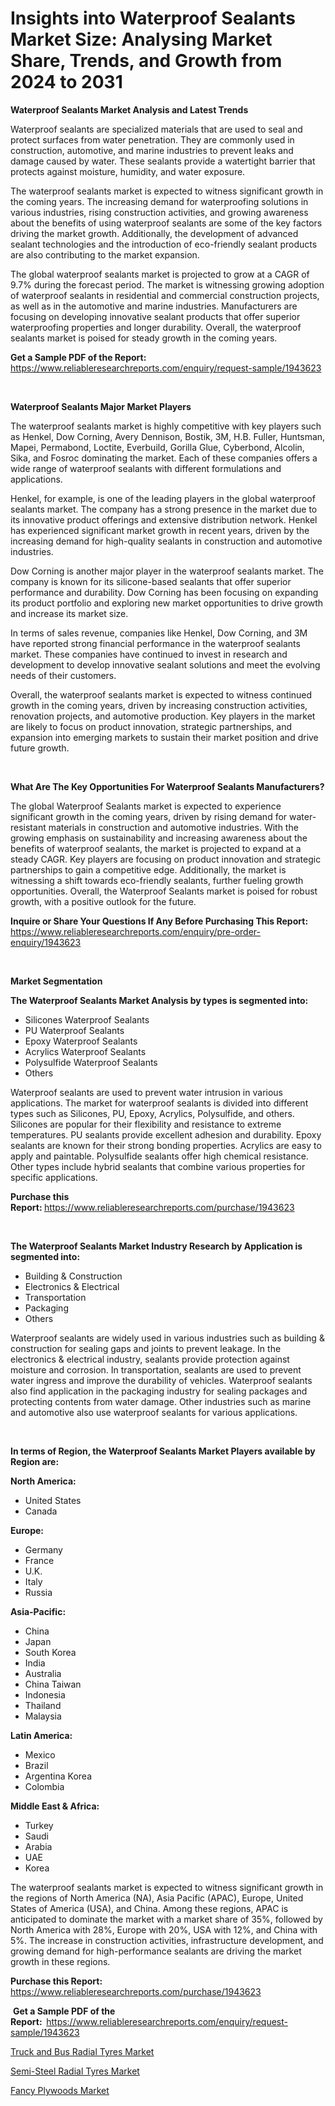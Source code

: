 <p><h1>Insights into Waterproof Sealants Market Size: Analysing Market Share, Trends, and Growth from 2024 to 2031</h1></p><p><strong>Waterproof Sealants Market Analysis and Latest Trends</strong></p>
<p><p>Waterproof sealants are specialized materials that are used to seal and protect surfaces from water penetration. They are commonly used in construction, automotive, and marine industries to prevent leaks and damage caused by water. These sealants provide a watertight barrier that protects against moisture, humidity, and water exposure.</p><p>The waterproof sealants market is expected to witness significant growth in the coming years. The increasing demand for waterproofing solutions in various industries, rising construction activities, and growing awareness about the benefits of using waterproof sealants are some of the key factors driving the market growth. Additionally, the development of advanced sealant technologies and the introduction of eco-friendly sealant products are also contributing to the market expansion.</p><p>The global waterproof sealants market is projected to grow at a CAGR of 9.7% during the forecast period. The market is witnessing growing adoption of waterproof sealants in residential and commercial construction projects, as well as in the automotive and marine industries. Manufacturers are focusing on developing innovative sealant products that offer superior waterproofing properties and longer durability. Overall, the waterproof sealants market is poised for steady growth in the coming years.</p></p>
<p><strong>Get a Sample PDF of the Report:&nbsp;</strong> <a href="https://www.reliableresearchreports.com/enquiry/request-sample/1943623">https://www.reliableresearchreports.com/enquiry/request-sample/1943623</a></p>
<p>&nbsp;</p>
<p><strong>Waterproof Sealants Major Market Players</strong></p>
<p><p>The waterproof sealants market is highly competitive with key players such as Henkel, Dow Corning, Avery Dennison, Bostik, 3M, H.B. Fuller, Huntsman, Mapei, Permabond, Loctite, Everbuild, Gorilla Glue, Cyberbond, Alcolin, Sika, and Fosroc dominating the market. Each of these companies offers a wide range of waterproof sealants with different formulations and applications.</p><p>Henkel, for example, is one of the leading players in the global waterproof sealants market. The company has a strong presence in the market due to its innovative product offerings and extensive distribution network. Henkel has experienced significant market growth in recent years, driven by the increasing demand for high-quality sealants in construction and automotive industries.</p><p>Dow Corning is another major player in the waterproof sealants market. The company is known for its silicone-based sealants that offer superior performance and durability. Dow Corning has been focusing on expanding its product portfolio and exploring new market opportunities to drive growth and increase its market size.</p><p>In terms of sales revenue, companies like Henkel, Dow Corning, and 3M have reported strong financial performance in the waterproof sealants market. These companies have continued to invest in research and development to develop innovative sealant solutions and meet the evolving needs of their customers.</p><p>Overall, the waterproof sealants market is expected to witness continued growth in the coming years, driven by increasing construction activities, renovation projects, and automotive production. Key players in the market are likely to focus on product innovation, strategic partnerships, and expansion into emerging markets to sustain their market position and drive future growth.</p></p>
<p>&nbsp;</p>
<p><strong>What Are The Key Opportunities For Waterproof Sealants Manufacturers?</strong></p>
<p><p>The global Waterproof Sealants market is expected to experience significant growth in the coming years, driven by rising demand for water-resistant materials in construction and automotive industries. With the growing emphasis on sustainability and increasing awareness about the benefits of waterproof sealants, the market is projected to expand at a steady CAGR. Key players are focusing on product innovation and strategic partnerships to gain a competitive edge. Additionally, the market is witnessing a shift towards eco-friendly sealants, further fueling growth opportunities. Overall, the Waterproof Sealants market is poised for robust growth, with a positive outlook for the future.</p></p>
<p><strong>Inquire or Share Your Questions If Any Before Purchasing This Report:</strong> <a href="https://www.reliableresearchreports.com/enquiry/pre-order-enquiry/1943623">https://www.reliableresearchreports.com/enquiry/pre-order-enquiry/1943623</a></p>
<p>&nbsp;</p>
<p><strong>Market Segmentation</strong></p>
<p><strong>The Waterproof Sealants Market Analysis by types is segmented into:</strong></p>
<p><ul><li>Silicones Waterproof Sealants</li><li>PU Waterproof Sealants</li><li>Epoxy Waterproof Sealants</li><li>Acrylics Waterproof Sealants</li><li>Polysulfide Waterproof Sealants</li><li>Others</li></ul></p>
<p><p>Waterproof sealants are used to prevent water intrusion in various applications. The market for waterproof sealants is divided into different types such as Silicones, PU, Epoxy, Acrylics, Polysulfide, and others. Silicones are popular for their flexibility and resistance to extreme temperatures. PU sealants provide excellent adhesion and durability. Epoxy sealants are known for their strong bonding properties. Acrylics are easy to apply and paintable. Polysulfide sealants offer high chemical resistance. Other types include hybrid sealants that combine various properties for specific applications.</p></p>
<p><strong>Purchase this Report:&nbsp;</strong><a href="https://www.reliableresearchreports.com/purchase/1943623">https://www.reliableresearchreports.com/purchase/1943623</a></p>
<p>&nbsp;</p>
<p><strong>The Waterproof Sealants Market Industry Research by Application is segmented into:</strong></p>
<p><ul><li>Building & Construction</li><li>Electronics & Electrical</li><li>Transportation</li><li>Packaging</li><li>Others</li></ul></p>
<p><p>Waterproof sealants are widely used in various industries such as building & construction for sealing gaps and joints to prevent leakage. In the electronics & electrical industry, sealants provide protection against moisture and corrosion. In transportation, sealants are used to prevent water ingress and improve the durability of vehicles. Waterproof sealants also find application in the packaging industry for sealing packages and protecting contents from water damage. Other industries such as marine and automotive also use waterproof sealants for various applications.</p></p>
<p>&nbsp;</p>
<p><strong>In terms of Region, the Waterproof Sealants Market Players available by Region are:</strong></p>
<p>
    <p> <strong> North America: </strong>
        <ul>
            <li>United States</li>
            <li>Canada</li>
        </ul>
        </p> 
    <p> <strong> Europe: </strong>
        <ul>
            <li>Germany</li>
            <li>France</li>
            <li>U.K.</li>
            <li>Italy</li>
            <li>Russia</li>
        </ul>
        </p> 
    <p> <strong> Asia-Pacific: </strong>
        <ul>
            <li>China</li>
            <li>Japan</li>
            <li>South Korea</li>
            <li>India</li>
            <li>Australia</li>
            <li>China Taiwan</li>
            <li>Indonesia</li>
            <li>Thailand</li>
            <li>Malaysia</li>
        </ul>
        </p> 
    <p> <strong> Latin America: </strong>
        <ul>
            <li>Mexico</li>
            <li>Brazil</li>
            <li>Argentina Korea</li>
            <li>Colombia</li>
        </ul>
        </p> 
    <p> <strong> Middle East & Africa: </strong>
        <ul>
            <li>Turkey</li>
            <li>Saudi</li>
            <li>Arabia</li>
            <li>UAE</li>
            <li>Korea</li>
        </ul>
    </p>
    </p>
<p><p>The waterproof sealants market is expected to witness significant growth in the regions of North America (NA), Asia Pacific (APAC), Europe, United States of America (USA), and China. Among these regions, APAC is anticipated to dominate the market with a market share of 35%, followed by North America with 28%, Europe with 20%, USA with 12%, and China with 5%. The increase in construction activities, infrastructure development, and growing demand for high-performance sealants are driving the market growth in these regions.</p></p>
<p><strong>Purchase this Report: </strong><a href="https://www.reliableresearchreports.com/purchase/1943623">https://www.reliableresearchreports.com/purchase/1943623</a></p>
<p>&nbsp;<strong>Get a Sample PDF of the Report:&nbsp;&nbsp;</strong><a href="https://www.reliableresearchreports.com/enquiry/request-sample/1943623">https://www.reliableresearchreports.com/enquiry/request-sample/1943623</a></p>
<p><strong></strong></p>
<p><p><a href="https://view.publitas.com/reportprime-1/truck-and-bus-radial-tyres-market-size-reflecting-a-forecast-till-2030-market-by-type-by-application-and-by-geography/">Truck and Bus Radial Tyres Market</a></p><p><a href="https://view.publitas.com/reportprime-1/semi-steel-radial-tyres-market-size-2023-2030-global-industrial-analysis-key-geographical-regions-market-share-top-key-players-product-types-and-forecast-research-report/">Semi-Steel Radial Tyres Market</a></p><p><a href="https://view.publitas.com/reportprime-1/fancy-plywoods-market-research-report-unlocks-analysis-on-the-market-financial-status-market-size-and-market-revenue-upto-2030/">Fancy Plywoods Market</a></p></p>